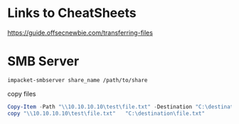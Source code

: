 # Links to CheatSheets
https://guide.offsecnewbie.com/transferring-files


# SMB Server
```bash
impacket-smbserver share_name /path/to/share
```
copy files
```powershell
Copy-Item -Path "\\10.10.10.10\test\file.txt" -Destination "C:\destination\file.txt"
copy "\\10.10.10.10\test\file.txt"   "C:\destination\file.txt"
```